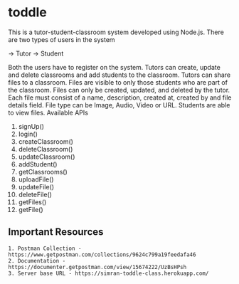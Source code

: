 # toddle


This is a tutor-student-classroom system developed using Node.js.
There are two types of users in the system

-> Tutor 
-> Student

Both the users have to register on the system.
Tutors can create, update and delete classrooms and add students to the classroom.
Tutors can share files to a classroom. Files are visible to only those students who are part of the classroom.
Files can only be created, updated, and deleted by the tutor.
Each file must consist of a name, description, created at, created by and file details field.
File type can be Image, Audio, Video or URL.
Students are able to view files.
Available APIs

1.  signUp()
2.  login()
3.  createClassroom()
4.  deleteClassroom()
5.  updateClassroom()
6.  addStudent()
7.  getClassrooms()
8.  uploadFile()
9.  updateFile()
10. deleteFile()
11. getFiles()
12. getFile()

## Important Resources
    1. Postman Collection - https://www.getpostman.com/collections/9624c799a19feedafa46
    2. Documentation - https://documenter.getpostman.com/view/15674222/UzBsHPsh
    3. Server base URL - https://simran-toddle-class.herokuapp.com/
    
